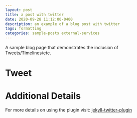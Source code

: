```yaml
---
layout: post
title: a post with twitter
date: 2020-09-28 11:12:00-0400
description: an example of a blog post with twitter
tags: formatting
categories: sample-posts external-services
---
```

A sample blog page that demonstrates the inclusion of Tweets/Timelines/etc.

# Tweet


# Additional Details
For more details on using the plugin visit: [jekyll-twitter-plugin](https://github.com/rob-murray/jekyll-twitter-plugin)
